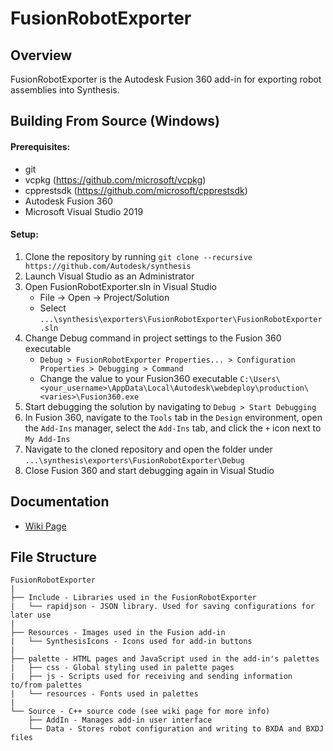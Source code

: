 # FusionRobotExporter

## Overview
FusionRobotExporter is the Autodesk Fusion 360 add-in for exporting robot assemblies into Synthesis.

## Building From Source (Windows)
#### Prerequisites:
* git
* vcpkg (https://github.com/microsoft/vcpkg)
* cpprestsdk (https://github.com/microsoft/cpprestsdk)
* Autodesk Fusion 360
* Microsoft Visual Studio 2019

#### Setup:
1) Clone the repository by running `git clone --recursive https://github.com/Autodesk/synthesis`
2) Launch Visual Studio as an Administrator
3) Open FusionRobotExporter.sln in Visual Studio
   - File -> Open -> Project/Solution
   - Select `...\synthesis\exporters\FusionRobotExporter\FusionRobotExporter.sln`
4) Change Debug command in project settings to the Fusion 360 executable
   - `Debug > FusionRobotExporter Properties... > Configuration Properties > Debugging > Command`
   - Change the value to your Fusion360 executable `C:\Users\<your_username>\AppData\Local\Autodesk\webdeploy\production\<varies>\Fusion360.exe`
5) Start debugging the solution by navigating to `Debug > Start Debugging`
6) In Fusion 360, navigate to the `Tools` tab in the `Design` environment, open the `Add-Ins` manager, select the `Add-Ins` tab, and click the `+` icon next to `My Add-Ins`
7) Navigate to the cloned repository and open the folder under `...\synthesis\exporters\FusionRobotExporter\Debug`
8) Close Fusion 360 and start debugging again in Visual Studio

## Documentation
*  [Wiki Page](https://github.com/Autodesk/synthesis/wiki/Fusion-Exporter)

## File Structure
```
FusionRobotExporter
|
├── Include - Libraries used in the FusionRobotExporter
|   └── rapidjson - JSON library. Used for saving configurations for later use
|
├── Resources - Images used in the Fusion add-in
|   └── SynthesisIcons - Icons used for add-in buttons
|
├── palette - HTML pages and JavaScript used in the add-in's palettes
|   ├── css - Global styling used in palette pages
|   ├── js - Scripts used for receiving and sending information to/from palettes
|   └── resources - Fonts used in palettes
|
└── Source - C++ source code (see wiki page for more info)
    ├── AddIn - Manages add-in user interface
    └── Data - Stores robot configuration and writing to BXDA and BXDJ files
```
